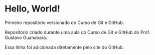 # Hello, World!
 Primeiro repositório versionado do Curso de Git e GitHub.

 Repositório criado durante uma aula do Curso de Git e  GitHub do Prof. Gustavo Guanabara.
 
 Essa linha foi adicionada diretamente pelo site do GitHub.
